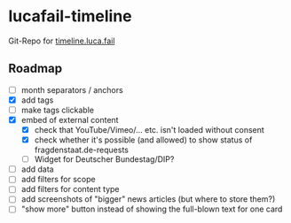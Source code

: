 # lucafail-timeline
Git-Repo for [timeline.luca.fail](https://timeline.luca.fail/)
## Roadmap
- [ ] month separators / anchors
- [x] add tags
- [ ] make tags clickable
- [x] embed of external content
  - [x] check that YouTube/Vimeo/... etc. isn't loaded without consent
  - [x] check whether it's possible (and allowed) to show status of fragdenstaat.de-requests
  - [ ] Widget for Deutscher Bundestag/DIP?
- [ ] add data
- [ ] add filters for scope
- [ ] add filters for content type
- [ ] add screenshots of "bigger" news articles (but where to store them?)
- [ ] "show more" button instead of showing the full-blown text for one card